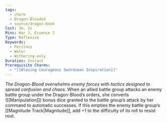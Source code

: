 ```yaml
---
tags:
  - charm
  - Dragon-Blooded
  - source/dragon-book
Cost: 3m, 2i
Mins: War 3, Essence 2
Type: Reflexive
Keywords:
  - Perilous
  - Water
  - Withering-only
Duration: Instant
Prerequisite Charms:
  - "[[Blazing Courageous Swordsman Inspiration]]"
---
```

*The Dragon-Blood overwhelms enemy forces with tactics designed to spread confusion and chaos.*
When an allied battle group attacks an enemy battle group under the Dragon-Blood’s orders, she converts ([[Manipulation]]) bonus dice granted to the battle group’s attack by her command to automatic successes. If this empties the enemy battle group’s [[Magnitude Track|Magnitude]], add +1 to the difficulty of its roll to resist rout.